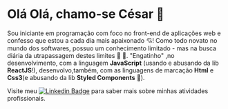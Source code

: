 # Olá Olá, chamo-se César :wave:
Sou iniciante em programação com foco no front-end de aplicações web e confesso que estou a cada dia mais apaixonado :cupid:! 
Como todo novato no mundo dos softwares, possuo um conhecimento limitado - mas na busca diária da utrapassagem destes limites :muscle: :runner:.
"Engatinho" ,no desenvolvimento, com a linguagem **JavaScript** (usando e abusando da lib **ReactJS**!), 
 desenvolvo,também, com as linguagens de marcação **Html** e **Css3**(e abusando da lib **Styled Components** :nail_care:).





Visite meu [![Linkedin Badge](https://img.shields.io/badge/-LinkedIn-blue?style=flat-square&logo=Linkedin&logoColor=white&link=https://www.linkedin.com/in/omariosouto)](https://www.linkedin.com/in/c%C3%A9sar-damasceno-56bb8a1b0/) para saber mais sobre minhas atividades profissionais.
